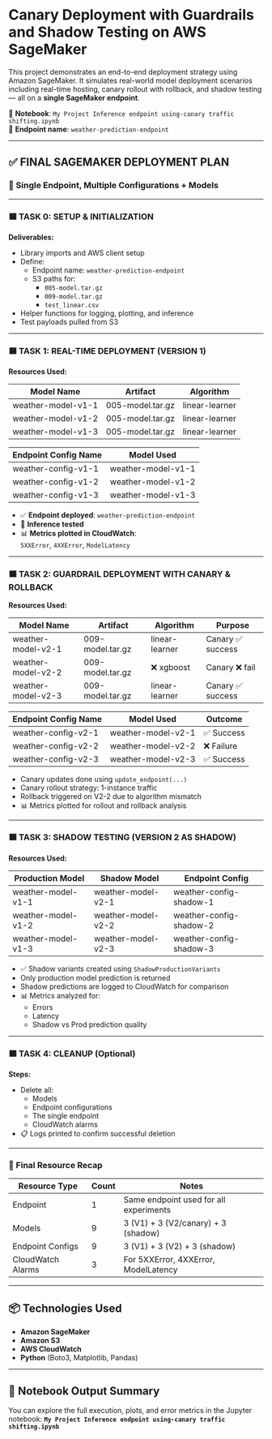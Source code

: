 # Canary Deployment with Guardrails and Shadow Testing on AWS SageMaker

This project demonstrates an end-to-end deployment strategy using Amazon SageMaker. It simulates real-world model deployment scenarios including real-time hosting, canary rollout with rollback, and shadow testing — all on a **single SageMaker endpoint**.

📘 **Notebook**: `My Project Inference endpoint using-canary traffic shifting.ipynb`  
🔁 **Endpoint name**: `weather-prediction-endpoint`

---

## ✅ FINAL SAGEMAKER DEPLOYMENT PLAN
### 🧠 Single Endpoint, Multiple Configurations + Models

---

### 🟦 TASK 0: SETUP & INITIALIZATION

**Deliverables:**
- Library imports and AWS client setup
- Define:
  - Endpoint name: `weather-prediction-endpoint`
  - S3 paths for:
    - `005-model.tar.gz`
    - `009-model.tar.gz`
    - `test_linear.csv`
- Helper functions for logging, plotting, and inference
- Test payloads pulled from S3

---

### 🟦 TASK 1: REAL-TIME DEPLOYMENT (VERSION 1)

**Resources Used:**

| Model Name         | Artifact          | Algorithm      |
|--------------------|-------------------|----------------|
| weather-model-v1-1 | 005-model.tar.gz  | linear-learner |
| weather-model-v1-2 | 005-model.tar.gz  | linear-learner |
| weather-model-v1-3 | 005-model.tar.gz  | linear-learner |

| Endpoint Config Name   | Model Used         |
|------------------------|--------------------|
| weather-config-v1-1    | weather-model-v1-1 |
| weather-config-v1-2    | weather-model-v1-2 |
| weather-config-v1-3    | weather-model-v1-3 |

- ✅ **Endpoint deployed**: `weather-prediction-endpoint`
- 🧪 **Inference tested**
- 📊 **Metrics plotted in CloudWatch**:  
  `5XXError`, `4XXError`, `ModelLatency`

---

### 🟦 TASK 2: GUARDRAIL DEPLOYMENT WITH CANARY & ROLLBACK

**Resources Used:**

| Model Name         | Artifact          | Algorithm      | Purpose         |
|--------------------|-------------------|----------------|-----------------|
| weather-model-v2-1 | 009-model.tar.gz  | linear-learner | Canary ✅ success |
| weather-model-v2-2 | 009-model.tar.gz  | ❌ xgboost     | Canary ❌ fail   |
| weather-model-v2-3 | 009-model.tar.gz  | linear-learner | Canary ✅ success |

| Endpoint Config Name   | Model Used         | Outcome         |
|------------------------|--------------------|-----------------|
| weather-config-v2-1    | weather-model-v2-1 | ✅ Success       |
| weather-config-v2-2    | weather-model-v2-2 | ❌ Failure       |
| weather-config-v2-3    | weather-model-v2-3 | ✅ Success       |

- Canary updates done using `update_endpoint(...)`
- Canary rollout strategy: 1-instance traffic
- Rollback triggered on V2-2 due to algorithm mismatch
- 📊 Metrics plotted for rollout and rollback analysis

---

### 🟦 TASK 3: SHADOW TESTING (VERSION 2 AS SHADOW)

**Resources Used:**

| Production Model   | Shadow Model       | Endpoint Config        |
|--------------------|--------------------|-------------------------|
| weather-model-v1-1 | weather-model-v2-1 | weather-config-shadow-1 |
| weather-model-v1-2 | weather-model-v2-2 | weather-config-shadow-2 |
| weather-model-v1-3 | weather-model-v2-3 | weather-config-shadow-3 |

- ✅ Shadow variants created using `ShadowProductionVariants`
- Only production model prediction is returned
- Shadow predictions are logged to CloudWatch for comparison
- 📊 Metrics analyzed for:
  - Errors
  - Latency
  - Shadow vs Prod prediction quality

---

### 🟩 TASK 4: CLEANUP (Optional)

**Steps:**
- Delete all:
  - Models
  - Endpoint configurations
  - The single endpoint
  - CloudWatch alarms
- 📋 Logs printed to confirm successful deletion

---

### 📘 Final Resource Recap

| Resource Type     | Count | Notes                                |
|-------------------|-------|----------------------------------------|
| Endpoint          | 1     | Same endpoint used for all experiments |
| Models            | 9     | 3 (V1) + 3 (V2/canary) + 3 (shadow)    |
| Endpoint Configs  | 9     | 3 (V1) + 3 (V2) + 3 (shadow)           |
| CloudWatch Alarms | 3     | For 5XXError, 4XXError, ModelLatency   |

---

## 📦 Technologies Used
- **Amazon SageMaker**
- **Amazon S3**
- **AWS CloudWatch**
- **Python** (Boto3, Matplotlib, Pandas)

---

## 🧪 Notebook Output Summary
You can explore the full execution, plots, and error metrics in the Jupyter notebook:
**`My Project Inference endpoint using-canary traffic shifting.ipynb`**
